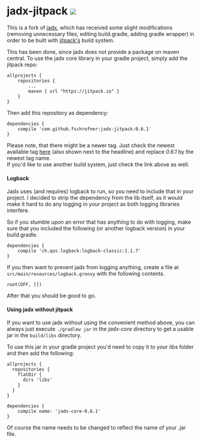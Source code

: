 # jadx-jitpack [![](https://jitpack.io/v/fschrofner/jadx-jitpack.svg)](https://jitpack.io/#fschrofner/jadx-jitpack)

This is a fork of [jadx](https://github.com/skylot/jadx), which has received some slight modifications (removing unnecessary files, editing build.gradle, adding gradle wrapper) in order to be built with [jitpack's](https://jitpack.io/) build system.  

This has been done, since jadx does not provide a package on maven central. To use the jadx core library in your gradle project, simply add the jitpack repo:

```
allprojects {
	repositories {
		...
		maven { url "https://jitpack.io" }
	}
}
```

Then add this repository as dependency:
```
dependencies {
    compile 'com.github.fschrofner:jadx-jitpack:0.6.1'
}
```

Please note, that there might be a newer tag. Just check the newest available tag [here](https://jitpack.io/#fschrofner/jadx-jitpack) (also shown next to the headline) and replace _0.6.1_ by the newest tag name.  
If you'd like to use another build system, just check the link above as well.

#### Logback
Jadx uses (and requires) logback to run, so you need to include that in your project. I decided to strip the dependency from the lib itself, as it would make it hard to do any logging in your project as both logging libraries interfere.

So if you stumble upon an error that has anything to do with logging, make sure that you included the following (or another logback version) in your build.gradle.

```
dependencies {
    compile 'ch.qos.logback:logback-classic:1.1.7'
}
```

If you then want to prevent jadx from logging anything, create a file at `src/main/resources/logback.groovy` with the following contents.

```
root(OFF, [])
```
After that you should be good to go.

#### Using jadx without jitpack
If you want to use jadx without using the convenient method above, you can always just execute `./gradlew jar` in the _jadx-core_ directory to get a usable jar in the `build/libs` directory.  

To use this jar in your gradle project you'd need to copy it to your _libs_ folder and then add the following:

```
allprojects {
  repositories {
    flatDir {
      dirs 'libs'
    }
  }
}

dependencies {
    compile name: 'jadx-core-0.6.1'
}
```

Of course the name needs to be changed to reflect the name of your .jar file.
